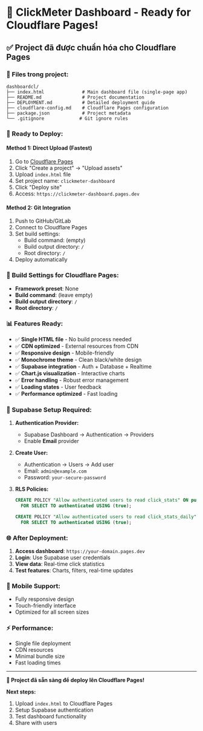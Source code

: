 # 🚀 ClickMeter Dashboard - Ready for Cloudflare Pages!

## ✅ **Project đã được chuẩn hóa cho Cloudflare Pages**

### **📁 Files trong project:**
```
dashboardcl/
├── index.html              # Main dashboard file (single-page app)
├── README.md               # Project documentation
├── DEPLOYMENT.md           # Detailed deployment guide
├── cloudflare-config.md    # Cloudflare Pages configuration
├── package.json            # Project metadata
└── .gitignore             # Git ignore rules
```

### **🎯 Ready to Deploy:**

#### **Method 1: Direct Upload (Fastest)**
1. Go to [Cloudflare Pages](https://pages.cloudflare.com/)
2. Click "Create a project" → "Upload assets"
3. Upload `index.html` file
4. Set project name: `clickmeter-dashboard`
5. Click "Deploy site"
6. Access: `https://clickmeter-dashboard.pages.dev`

#### **Method 2: Git Integration**
1. Push to GitHub/GitLab
2. Connect to Cloudflare Pages
3. Set build settings:
   - Build command: (empty)
   - Build output directory: `/`
   - Root directory: `/`
4. Deploy automatically

### **🔧 Build Settings for Cloudflare Pages:**
- **Framework preset**: None
- **Build command**: (leave empty)
- **Build output directory**: `/`
- **Root directory**: `/`

### **📊 Features Ready:**
- ✅ **Single HTML file** - No build process needed
- ✅ **CDN optimized** - External resources from CDN
- ✅ **Responsive design** - Mobile-friendly
- ✅ **Monochrome theme** - Clean black/white design
- ✅ **Supabase integration** - Auth + Database + Realtime
- ✅ **Chart.js visualization** - Interactive charts
- ✅ **Error handling** - Robust error management
- ✅ **Loading states** - User feedback
- ✅ **Performance optimized** - Fast loading

### **🔐 Supabase Setup Required:**

1. **Authentication Provider:**
   - Supabase Dashboard → Authentication → Providers
   - Enable **Email** provider

2. **Create User:**
   - Authentication → Users → Add user
   - Email: `admin@example.com`
   - Password: `your-secure-password`

3. **RLS Policies:**
   ```sql
   CREATE POLICY "Allow authenticated users to read click_stats" ON public.click_stats
     FOR SELECT TO authenticated USING (true);
   
   CREATE POLICY "Allow authenticated users to read click_stats_daily" ON public.click_stats_daily
     FOR SELECT TO authenticated USING (true);
   ```

### **🌐 After Deployment:**

1. **Access dashboard**: `https://your-domain.pages.dev`
2. **Login**: Use Supabase user credentials
3. **View data**: Real-time click statistics
4. **Test features**: Charts, filters, real-time updates

### **📱 Mobile Support:**
- Fully responsive design
- Touch-friendly interface
- Optimized for all screen sizes

### **⚡ Performance:**
- Single file deployment
- CDN resources
- Minimal bundle size
- Fast loading times

---

**🎉 Project đã sẵn sàng để deploy lên Cloudflare Pages!**

**Next steps:**
1. Upload `index.html` to Cloudflare Pages
2. Setup Supabase authentication
3. Test dashboard functionality
4. Share with users
